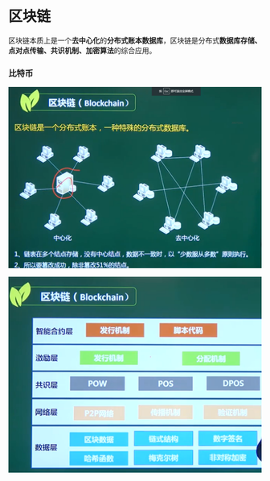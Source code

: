 # 区块链

区块链本质上是一个**去中心化**的**分布式账本数据库**，区块链是分布式**数据库存储、点对点传输、共识机制、加密算法**的综合应用。

### 比特币

![image-20210320160534669](../picture/image-20210320160534669.png)



![image-20210320160806232](../picture/image-20210320160806232.png)































